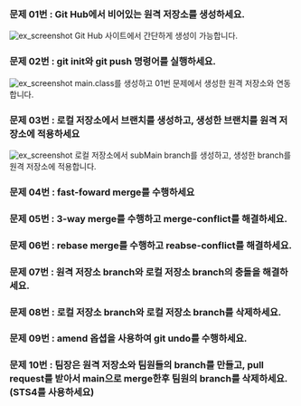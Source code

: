 ### 문제 01번 : Git Hub에서 비어있는 원격 저장소를 생성하세요.
![ex_screenshot](./)
Git Hub 사이트에서 간단하게 생성이 가능합니다.

### 문제 02번 : git init와 git push 명령어를 실행하세요.
![ex_screenshot](./)
main.class를 생성하고 01번 문제에서 생성한 원격 저장소와 연동합니다.

### 문제 03번 : 로컬 저장소에서 브랜치를 생성하고, 생성한 브랜치를 원격 저장소에 적용하세요
![ex_screenshot](./)
로컬 저장소에서 subMain branch를 생성하고, 생성한 branch를 원격 저장소에 적용합니다.

### 문제 04번 : fast-foward merge를 수행하세요
### 문제 05번 : 3-way merge를 수행하고 merge-conflict를 해결하세요.
### 문제 06번 : rebase merge를 수행하고 reabse-conflict를 해결하세요.
### 문제 07번 : 원격 저장소 branch와 로컬 저장소 branch의 충돌을 해결하세요.
### 문제 08번 : 로컬 저장소 branch와 로컬 저장소 branch를 삭제하세요.
### 문제 09번 : amend 옵셥을 사용하여 git undo를 수행하세요.
### 문제 10번 : 팀장은 원격 저장소와 팀원들의 branch를 만들고, pull request를 받아서 main으로 merge한후 팀원의 branch를 삭제하세요. (STS4를 사용하세요)
